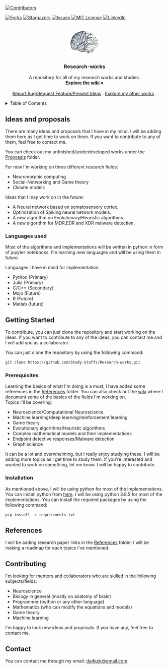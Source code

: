 <a name="readme-top"></a>

[![Contributors][contributors-shield]][contributors-url]

[![Forks][forks-shield]][forks-url]
[![Stargazers][stars-shield]][stars-url]
[![Issues][issues-shield]][issues-url]
[![MIT License][license-shield]][license-url]
[![LinkedIn][linkedin-shield]][linkedin-url]

<br />
<div align="center">
    <a href="https://github.com/Study-Stuffs/Research-works.git">
    <img src="imgs/vcn_journal_club_logo.png" alt="Logo" width="100" height="80">
    </a>

<h3 align="center">Research-works</h3>
<p align="center">
    A repository for all of my research works and studies.
    <br />
    <a href = " https://github.com/Study-Stuffs/Research-works/wiki"><strong>Explore the wiki »</strong></a>
    <br />
    <br />
    <a href="https://github.com/Study-Stuffs/Research-works/issues">Report Bug/Request Feature/Present Ideas</a>
    .
    <a href="https://github.com/The-DarK-os">Explore my other works</a>
    .
</p>
</div>

<!-- TABLE OF CONTENTS -->
<details>
  <summary>Table of Contents</summary>
  <ol>
    <li>
      <a href="#ideas-and-proposals">Ideas and proposals</a>
      <ul>
        <li><a href="#languages will be used">Languages used</a></li>
      </ul>
    </li>
    <li>
      <a href="#getting-started">Getting Started</a>
      <ul>
        <li><a href="#prerequisites">Prerequisites</a></li>
        <li><a href="#installation">Installation</a></li>
      </ul>
    </li>
    <li><a href="#References">References/roadmap</a></li>
    <li><a href="#Contributing">Contributing</a></li>
    <li><a href="#contact">Contact</a></li>
    <li><a href="#acknowledgments">Acknowledgments</a></li>
  </ol>
</details>


## Ideas and proposals

There are many ideas and proposals that I have in my mind. I will be adding them here as I get time to work on them. If you want to contribute to any of them, feel free to contact me.

You can check out my unfinished/underdeveloped works under the [Proposals](Proposals/) folder.

For now I'm working on three different research fields:
* Neuromorphic computing
* Social-Networking and Game theory
* Climate models

Ideas that I may work on in the future:
* A Neural network based on somatosensory cortex.
* Optimization of Spiking neural network models.
* A new algorithm on Evolutionary/Heuristic algorithms.
* A new algorithm for MDR,EDR and XDR malware detection.

### Languages used

Most of the algorithms and implementations will be written in python in form of jupyter notebooks. I'm learning new languages and will be using them in future.

Languages I have in mind for implementation:
* Python (Primary)
* Julia (Primary)
* C/C++ (Secondary)
* Mojo (Future)
* R (Future)
* Matlab (future)


## Getting Started

To contribute, you can just clone the repository and start working on the ideas. If you want to contribute to any of the ideas, you can contact me and I will add you as a collaborator.

You can just clone the repository by using the following command:

```sh
git clone https://github.com/Study-Stuffs/Research-works.git
```

### Prerequisites
Learning the basics of what I'm doing is a must, I have added some references in the [References](References/) folder. You can also check out the [wiki](https://github.com/Study-Stuffs/Research-works/wiki) where I document some of the basics of the fields I'm working on.  
Topics I'll be covering:
* Neuroscience/Computational Neuroscience
* Machine learning/deep learning/reinforcement learning
* Game theory
* Evolutionary algorithms/Heuristic algorithms
* Complex mathematical models and their implementations
* Endpoint detective responses/Malware detection
* Graph science 

It can be a lot and overwhelming, but I really enjoy studying these. I will be adding more topics as I get time to study them.
If you're interested and wanted to work on something, let me know. I will be happy to contribute.

### Installation

As mentioned above, I will be using python for most of the implementations. You can install python from [here](https://www.python.org/downloads/). I will be using python 3.8.5 for most of the implementations. You can install the required packages by using the following command:

```sh
pip install -r requirements.txt
```

## References

I will be adding research paper links in the [References](References/) folder. I will be making a roadmap for each topics I've mentioned.

## Contributing

I'm looking for mentors and collaborators who are skilled in the following subjects/fields:
* Neuroscience 
* Biology in general (mostly on anatomy of brain)
* Programmer (python or any other language)
* Mathematics (who can modify the equations and models)
* Game theory
* Machine learning

I'm happy to look new ideas and proposals. If you have any, feel free to contact me.

## Contact

You can contact me through my email: da4kek@gmail.com.  


[contributors-shield]: https://img.shields.io/github/contributors/Study-Stuffs/Research-works.svg?style=for-the-badge
[contributors-url]: https://github.com/Study-Stuffs/Research-works/graphs/contributors
[forks-shield]: https://img.shields.io/github/forks/Study-Stuffs/Research-works.svg?style=for-the-badge
[forks-url]: https://github.com/Study-Stuffs/Research-works/network/members
[stars-shield]: https://img.shields.io/github/stars/Study-Stuffs/Research-works.svg?style=for-the-badge
[stars-url]: https://github.com/Study-Stuffs/Research-works/stargazers
[issues-shield]: https://img.shields.io/github/issues/Study-Stuffs/Research-works.svg?style=for-the-badge
[issues-url]: https://github.com/Study-Stuffs/Research-works/issues
[license-shield]: https://img.shields.io/github/license/Study-Stuffs/Research-works.svg?style=for-the-badge
[license-url]: https://github.com/othneildrew/Best-README-Template/blob/master/LICENSE.txt
[linkedin-shield]: https://img.shields.io/badge/-LinkedIn-black.svg?style=for-the-badge&logo=linkedin&colorB=555
[linkedin-url]: https://www.linkedin.com/in/anirudhakadark/